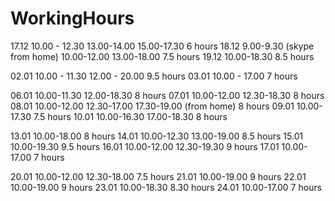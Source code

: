 # WorkingHours

17.12 10.00 - 12.30 13.00-14.00 15.00-17.30               6 hours
18.12 9.00-9.30 (skype from home) 10.00-12.00 13.00-18.00 7.5 hours
19.12 10.00-18.30                                         8.5 hours

02.01 10.00 - 11.30 12.00 - 20.00                         9.5 hours
03.01 10.00 - 17.00             7 hours 

06.01 10.00-11.30 12.00-18.30 	8 hours
07.01 10.00-12.00 12.30-18.30 	8 hours
08.01 10.00-12.00 12.30-17.00 17.30-19.00 (from home)      8 hours
09.01 10.00-17.30 		          7.5 hours
10.01 10.00-16.30 17.00-18.30 	8 hours

13.01 10.00-18.00 		          8 hours
14.01 10.00-12.30 13.00-19.00 	8.5 hours
15.01 10.00-19.30 		          9.5 hours
16.01 10.00-12.00 12.30-19.30   9 hours
17.01 10.00-17.00		            7 hours

20.01 10.00-12.00 12.30-18.00   7.5 hours
21.01 10.00-19.00 		          9 hours
22.01 10.00-19.00               9 hours
23.01 10.00-18.30               8.30 hours
24.01 10.00-17.00               7 hours
